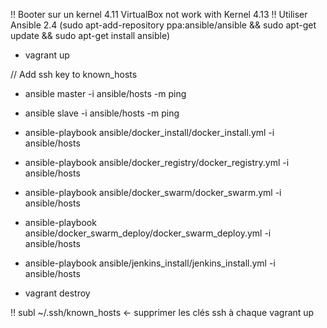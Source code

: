 !! Booter sur un kernel 4.11 VirtualBox not work with Kernel 4.13
!! Utiliser Ansible 2.4 (sudo apt-add-repository ppa:ansible/ansible && sudo apt-get update && sudo apt-get install ansible)

* vagrant up

// Add ssh key to known_hosts
* ansible master -i ansible/hosts -m ping
* ansible slave -i ansible/hosts -m ping

* ansible-playbook ansible/docker_install/docker_install.yml -i ansible/hosts

* ansible-playbook ansible/docker_registry/docker_registry.yml -i ansible/hosts

* ansible-playbook ansible/docker_swarm/docker_swarm.yml -i ansible/hosts

* ansible-playbook ansible/docker_swarm_deploy/docker_swarm_deploy.yml -i ansible/hosts

* ansible-playbook ansible/jenkins_install/jenkins_install.yml -i ansible/hosts

* vagrant destroy

!! subl ~/.ssh/known_hosts <- supprimer les clés ssh à chaque vagrant up
